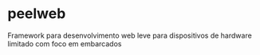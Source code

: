 # peelweb
Framework para desenvolvimento web leve para dispositivos de hardware limitado com foco em embarcados
